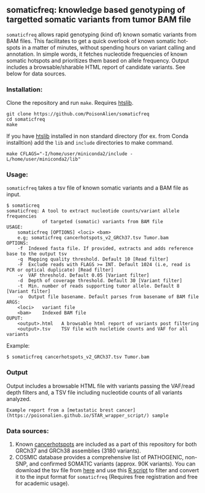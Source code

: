 ## somaticfreq: knowledge based genotyping of targetted somatic variants from tumor BAM file

`somaticfreq` allows rapid genotyping (kind of) known somatic variants from BAM files. This facilitates to get a quick overlook of known somatic hot-spots in a matter of minutes, without spending hours on variant calling and annotation. In simple words, it fetches nucleotide frequencies of known somatic hotspots and prioritizes them based on allele frequency. Output includes a browsable/sharable HTML report of candidate variants. See below for data sources. 

### Installation: 

Clone the repository and run `make`. Requires [htslib](https://github.com/samtools/htslib). 

```
git clone https://github.com/PoisonAlien/somaticfreq
cd somaticfreq
make
```

If you have [htslib](https://github.com/samtools/htslib) installed in non standard directory (for ex. from Conda installtion) add the `lib` and `include` directories to make command.

```
make CFLAGS="-I/home/user/miniconda2/include -L/home/user/miniconda2/lib"
```

### Usage:

`somaticfreq` takes a tsv file of known somatic variants and a BAM file as input.

```
$ somaticreq
somaticfreq: A tool to extract nucleotide counts/variant allele frequencies
             of targeted (somatic) variants from BAM file
USAGE:
    somaticfreq [OPTIONS] <loci> <bam>
    e.g; somaticfreq cancerhotspots_v2_GRCh37.tsv Tumor.bam
OPTIONS:
    -f  Indexed fasta file. If provided, extracts and adds reference base to the output tsv
    -q  Mapping quality threshold. Default 10 [Read filter]
    -F  Exclude reads with FLAGS >= INT. Default 1024 (i.e, read is PCR or optical duplicate) [Read filter]
    -v  VAF threshold. Default 0.05 [Variant filter]
    -d  Depth of coverage threshold. Default 30 [Variant filter]
    -t  Min. number of reads supporting tumor allele. Default 8 [Variant filter]
    -o  Output file basename. Default parses from basename of BAM file
ARGS:
    <loci>   variant file
    <bam>    Indexed BAM file
OUPUT:
    <output>.html   A browsable html report of variants post filtering
    <output>.tsv    TSV file with nucletide counts and VAF for all variants
```

Example:
```
$ somaticfreq cancerhotspots_v2_GRCh37.tsv Tumor.bam 
```

### Output

Output includes a browsable HTML file with variants passing the VAF/read depth filters and, a TSV file including nucleotide counts of all variants analyzed.

    Example report from a [metastatic brest cancer](https://poisonalien.github.io/STAR_wrapper_script/) sample

### Data sources: 

1. Known [cancerhotspots](https://www.cancerhotspots.org/#/download) are included as a part of this repository for both GRCh37 and GRCh38 assemblies (3180 variants).
2. COSMIC database provides a comprehensive list of PATHOGENIC, non-SNP, and confirmed SOMATIC variants (approx. 90K variants). You can download the tsv file from [here](https://cancer.sanger.ac.uk/cosmic/download) and use this [R script](https://gist.github.com/PoisonAlien/fa4199e34a089a873820fd46eba028df) to filter and convert it to the input format for `somaticfreq` (Requires free registration and free for academic usage).